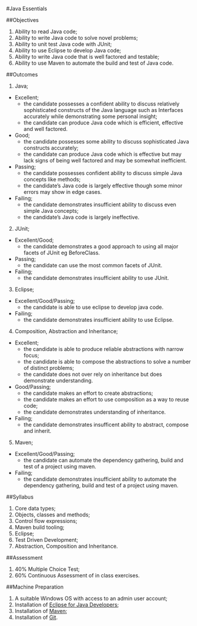 #Java Essentials

##Objectives

1. Ability to read Java code;
2. Ability to write Java code to solve novel problems;
2. Ability to unit test Java code with JUnit;
3. Ability to use Eclipse to develop Java code;
4. Ability to write Java code that is well factored and testable;
5. Ability to use Maven to automate the build and test of Java code.

##Outcomes

1. Java;
  * Excellent;
    * the candidate possesses a confident ability to discuss relatively sophisticated constructs of the Java language such as Interfaces accurately while demonstrating some personal insight;
    * the candidate can produce Java code which is efficient, effective and well factored.
  * Good;
    * the candidate possesses some ability to discuss sophisticated Java constructs accurately;
    * the candidate can produce Java code which is effective but may lack signs of being well factored and may be somewhat inefficient.
  * Passing;
    * the candidate possesses confident ability to discuss simple Java concepts like methods;
    * the candidate’s Java code is largely effective though some minor errors may show in edge cases.
  * Failing;
    * the candidate demonstrates insufficient ability to discuss even simple Java concepts;
    * the candidate’s Java code is largely ineffective.
2. JUnit;
  * Excellent/Good;
    * the candidate demonstrates a good approach to using all major facets of JUnit eg BeforeClass.
  * Passing;
    * the candidate can use the most common facets of JUnit.
  * Failing;
    * the candidate demonstrates insufficient ability to use JUnit.
3. Eclipse;
  * Excellent/Good/Passing;
    * the candidate is able to use eclipse to develop java code.
  * Failing;
    * the candidate demonstrates insufficient ability to use Eclipse.
4. Composition, Abstraction and Inheritance;
  * Excellent;
    * the candidate is able to produce reliable abstractions with narrow focus;
    * the candidate is able to compose the abstractions to solve a number of distinct problems;
    * the candidate does not over rely on inheritance but does demonstrate understanding.
  * Good/Passing;
    * the candidate makes an effort to create abstractions;
    * the candidate makes an effort to use composition as a way to reuse code;
    * the candidate demonstrates understanding of inheritance.
  * Failing;
    * the candidate demonstrates insufficent ability to abstract, compose and inherit.
5. Maven;
  * Excellent/Good/Passing;
    * the candidate can automate the dependency gathering, build and test of a project using maven.
  * Failing;
    * the candidate demonstrates insufficient ability to automate the dependency gathering, build and test of a project using maven.

##Syllabus

1. Core data types;
2. Objects, classes and methods;
3. Control flow expressions;
4. Maven build tooling;
5. Eclipse;
6. Test Driven Development;
7. Abstraction, Composition and Inheritance.

##Assessment

1. 40% Multiple Choice Test;
2. 60% Continuous Assessment of in class exercises.

##Machine Preparation

1. A suitable Windows OS with access to an admin user account;
2. Installation of [Eclipse for Java Developers](http://www.eclipse.org/downloads/);
3. Installation of [Maven](http://maven.apache.org/);
4. Installation of [Git](http://msysgit.github.io/).
